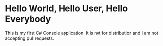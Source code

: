 # Hello World, Hello User, Hello Everybody
This is my first C# Console application. It is not for distribution and I am not accepting pull requests.
